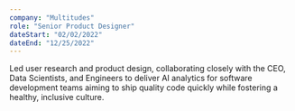 ```yaml
---
company: "Multitudes"
role: "Senior Product Designer"
dateStart: "02/02/2022"
dateEnd: "12/25/2022"
---
```


Led user research and product design, collaborating closely with the CEO, Data Scientists, and Engineers to deliver AI analytics for software development teams aiming to ship quality code quickly while fostering a healthy, inclusive culture.